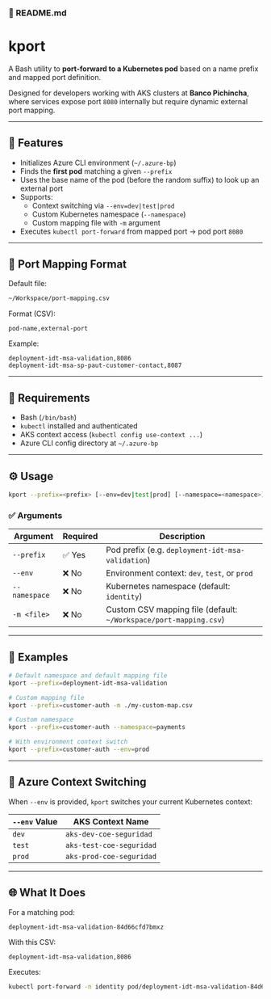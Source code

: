 ### 📄 README.md

# kport

A Bash utility to **port-forward to a Kubernetes pod** based on a name prefix and mapped port definition.

Designed for developers working with AKS clusters at **Banco Pichincha**, where services expose port `8080` internally but require dynamic external port mapping.

---

## 🚀 Features

- Initializes Azure CLI environment (`~/.azure-bp`)
- Finds the **first pod** matching a given `--prefix`
- Uses the base name of the pod (before the random suffix) to look up an external port
- Supports:
  - Context switching via `--env=dev|test|prod`
  - Custom Kubernetes namespace (`--namespace`)
  - Custom mapping file with `-m` argument
- Executes `kubectl port-forward` from mapped port → pod port `8080`

---

## 📁 Port Mapping Format

Default file:  

```bash
~/Workspace/port-mapping.csv
```

Format (CSV):

```
pod-name,external-port
```

Example:

```csv
deployment-idt-msa-validation,8086
deployment-idt-msa-sp-paut-customer-contact,8087
```

---

## 🧩 Requirements

* Bash (`/bin/bash`)
* `kubectl` installed and authenticated
* AKS context access (`kubectl config use-context ...`)
* Azure CLI config directory at `~/.azure-bp`

---

## ⚙️ Usage

```bash
kport --prefix=<prefix> [--env=dev|test|prod] [--namespace=<namespace>] [-m <mapping-file>]
```

### ✅ Arguments

| Argument      | Required | Description                                                       |
| ------------- | -------- | ----------------------------------------------------------------- |
| `--prefix`    | ✅ Yes    | Pod prefix (e.g. `deployment-idt-msa-validation`)                 |
| `--env`       | ❌ No     | Environment context: `dev`, `test`, or `prod`                     |
| `--namespace` | ❌ No     | Kubernetes namespace (default: `identity`)                        |
| `-m <file>`   | ❌ No     | Custom CSV mapping file (default: `~/Workspace/port-mapping.csv`) |

---

## 📝 Examples

```bash
# Default namespace and default mapping file
kport --prefix=deployment-idt-msa-validation

# Custom mapping file
kport --prefix=customer-auth -m ./my-custom-map.csv

# Custom namespace
kport --prefix=customer-auth --namespace=payments

# With environment context switch
kport --prefix=customer-auth --env=prod
```

---

## 🔐 Azure Context Switching

When `--env` is provided, `kport` switches your current Kubernetes context:

| `--env` Value | AKS Context Name         |
| ------------- | ------------------------ |
| `dev`         | `aks-dev-coe-seguridad`  |
| `test`        | `aks-test-coe-seguridad` |
| `prod`        | `aks-prod-coe-seguridad` |

---

## 🌐 What It Does

For a matching pod:

```
deployment-idt-msa-validation-84d66cfd7bmxz
```

With this CSV:

```
deployment-idt-msa-validation,8086
```

Executes:

```bash
kubectl port-forward -n identity pod/deployment-idt-msa-validation-84d66cfd7bmxz 8086:8080
```
